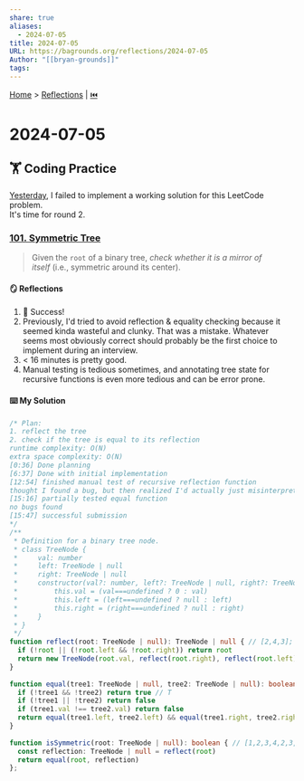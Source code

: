 ```yaml
---  
share: true  
aliases:  
  - 2024-07-05  
title: 2024-07-05  
URL: https://bagrounds.org/reflections/2024-07-05  
Author: "[[bryan-grounds]]"  
tags:   
---  
```

[Home](../index.md) > [Reflections](./index.md) | [⏮️](./2024-07-04.md)  
# 2024-07-05  
## 🏋 Coding Practice  
[Yesterday](./2024-07-04.md), I failed to implement a working solution for this LeetCode problem.  
It's time for round 2.  
  
### [101. Symmetric Tree](https://leetcode.com/problems/symmetric-tree)  
> Given the `root` of a binary tree, _check whether it is a mirror of itself_ (i.e., symmetric around its center).  
  
#### 🪞 Reflections  
1. 🎉 Success!  
2. Previously, I'd tried to avoid reflection & equality checking because it seemed kinda wasteful and clunky. That was a mistake. Whatever seems most obviously correct should probably be the first choice to implement during an interview.  
3. < 16 minutes is pretty good.  
4. Manual testing is tedious sometimes, and annotating tree state for recursive functions is even more tedious and can be error prone.  
  
#### ⌨️ My Solution  
```ts  
/* Plan:  
1. reflect the tree  
2. check if the tree is equal to its reflection  
runtime complexity: O(N)  
extra space complexity: O(N)  
[0:36] Done planning  
[6:37] Done with initial implementation  
[12:54] finished manual test of recursive reflection function  
thought I found a bug, but then realized I'd actually just misinterpreted my own tree annotation  
[15:16] partially tested equal function  
no bugs found  
[15:47] successful submission  
*/  
/**  
 * Definition for a binary tree node.  
 * class TreeNode {  
 *     val: number  
 *     left: TreeNode | null  
 *     right: TreeNode | null  
 *     constructor(val?: number, left?: TreeNode | null, right?: TreeNode | null) {  
 *         this.val = (val===undefined ? 0 : val)  
 *         this.left = (left===undefined ? null : left)  
 *         this.right = (right===undefined ? null : right)  
 *     }  
 * }  
 */  
function reflect(root: TreeNode | null): TreeNode | null { // [2,4,3]; [4]; [3]; [2,3,4]; [1,2,2,3,4,4,3]  
  if (!root || (!root.left && !root.right)) return root  
  return new TreeNode(root.val, reflect(root.right), reflect(root.left)) // [1,2,2,3,4,4,3]; [2,3,4]; [2,4,3]; [4]; [3]  
}  
  
function equal(tree1: TreeNode | null, tree2: TreeNode | null): boolean { // null null; [3] [3]; [2,3,4] [2,3,4]; [1,2,2,3,4,4,3] [1,2,2,3,4,4,3]  
  if (!tree1 && !tree2) return true // T  
  if (!tree1 || !tree2) return false  
  if (tree1.val !== tree2.val) return false  
  return equal(tree1.left, tree2.left) && equal(tree1.right, tree2.right)  
}  
  
function isSymmetric(root: TreeNode | null): boolean { // [1,2,3,4,2,3,4]  
  const reflection: TreeNode | null = reflect(root)  
  return equal(root, reflection)  
};  
```  
